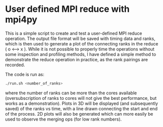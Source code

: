 # User defined MPI reduce with mpi4py

This is a simple script to create and test a user-defined MPI reduce operation. The output file format will be saved with timing data and ranks, which is then used to generate a plot of the connecting ranks in the reduce ( o <--> x ). While it is not possible to properly time the operations without some inspection and profiling methods, I have defined a simple method to demonstrate the reduce operation in practice, as the rank pairings are recorded.

The code is run as:

```bash
./run.sh <number_of_ranks>
```

where the number of ranks can be more than the cores available (oversubscription of ranks to cores will not give the best performance, but works as a demonstration). Plots in 3D will be displayed (and subsequently saved) of the ranks vs time, with a line drawn connecting the start and end of the process. 2D plots will also be generated which can more easily be used to observe the merging ops (for low rank numbers).
